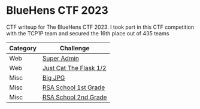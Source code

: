 # BlueHens CTF 2023
CTF writeup for The BlueHens CTF 2023. I took part in this CTF competition with the TCP1P team and secured the 16th place out of 435 teams

| Category | Challenge |
| --- | --- |
| Web | [Super Admin](/2023/BlueHens%20CTF%202023/Super%20Admin/)
| Web | [Just Cat The Flask 1/2](/2023/BlueHens%20CTF%202023/Just%20Cat%20The%20Flask%201/)
| Misc | [Big JPG](/2023/BlueHens%20CTF%202023/Big%20JPG/)
| Misc | [RSA School 1st Grade](/2023/BlueHens%20CTF%202023/RSA%20School%201st%20Grade/)
| Misc | [RSA School 2nd Grade](/2023/BlueHens%20CTF%202023/RSA%20School%202nd%20Grade/)